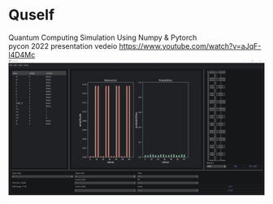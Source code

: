 # Quself
Quantum Computing Simulation Using Numpy & Pytorch<br>
pycon 2022 presentation vedeio <herf>https://www.youtube.com/watch?v=aJqF-l4D4Mc</herf></br>
![인터페이스](/gui/display.png)
